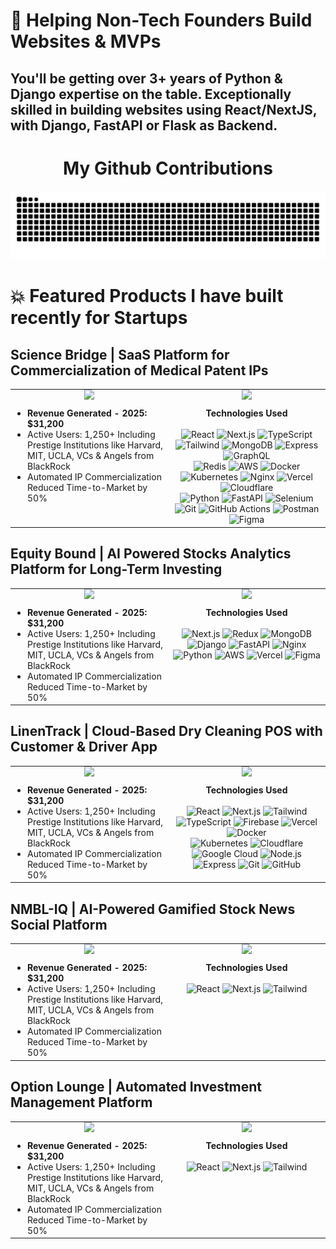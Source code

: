 # 🚀 Helping Non-Tech Founders Build Websites & MVPs
## You'll be getting over 3+ years of Python & Django expertise on the table. Exceptionally skilled in building websites using React/NextJS, with Django, FastAPI or Flask as Backend.

<div align="center">
<h1>My Github Contributions</h1>
  <picture>
    <source media="(prefers-color-scheme: dark)" srcset="https://github.com/TalhaBruh/Github-ReadME/blob/output/github-contribution-grid-snake-dark.svg" />
    <source media="(prefers-color-scheme: light)" srcset="https://github.com/TalhaBruh/Github-ReadME/blob/output/github-contribution-grid-snake.svg" />
    <img alt="github-snake" src="https://github.com/TalhaBruh/Github-ReadME/blob/output/github-contribution-grid-snake.svg" />
  </picture></br>
</div>

# 💥 Featured Products I have built recently for Startups
## Science Bridge | SaaS Platform for Commercialization of Medical Patent IPs

<table width="100%" cellspacing="0" cellpadding="0" style="border-collapse: collapse;">
<tr>
  <td align="center" width="50%" style="padding: 0;">
    <img src="https://github.com/user-attachments/assets/bf6ad4e3-3954-4bd2-bb47-6cc4f064eda8" style="max-width: 100%; height: auto;">
  </td>
  <td align="center" width="50%" style="padding: 0;">
    <img src="https://github.com/user-attachments/assets/f2f3b81b-7db3-4e29-8e84-26fcb651d943" style="max-width: 100%; height: auto;">
  </td>
</tr>
<tr>
  <td width="50%" align="left" valign="top" style="padding-top: 10px;">
    <ul style="margin: 0; padding-left: 20px; font-size: 14px;">
      <li><strong>Revenue Generated - 2025: $31,200</strong></li>
      <li>Active Users: 1,250+ Including Prestige Institutions like Harvard, MIT, UCLA, VCs & Angels from BlackRock</li>
      <li>Automated IP Commercialization Reduced Time-to-Market by 50%</li>
    </ul>
  </td>
  <td width="50%" align="center" valign="top" style="padding-top: 10px;">
    <strong>Technologies Used</strong><br><br>
    <p style="margin: 0; padding: 0;">
      <img src="https://skillicons.dev/icons?i=react" height="30" alt="React">
      <img src="https://skillicons.dev/icons?i=nextjs" height="30" alt="Next.js">
      <img src="https://skillicons.dev/icons?i=typescript" height="30" alt="TypeScript">
      <img src="https://skillicons.dev/icons?i=tailwind" height="30" alt="Tailwind">
      <img src="https://skillicons.dev/icons?i=mongodb" height="30" alt="MongoDB">
      <img src="https://skillicons.dev/icons?i=express" height="30" alt="Express">
      <img src="https://skillicons.dev/icons?i=graphql" height="30" alt="GraphQL">
    </p>
    <p style="margin: 0; padding: 0;">
      <img src="https://skillicons.dev/icons?i=redis" height="30" alt="Redis">
      <img src="https://skillicons.dev/icons?i=aws" height="30" alt="AWS">
      <img src="https://skillicons.dev/icons?i=docker" height="30" alt="Docker">
      <img src="https://skillicons.dev/icons?i=kubernetes" height="30" alt="Kubernetes">
      <img src="https://skillicons.dev/icons?i=nginx" height="30" alt="Nginx">
      <img src="https://skillicons.dev/icons?i=vercel" height="30" alt="Vercel">
      <img src="https://skillicons.dev/icons?i=cloudflare" height="30" alt="Cloudflare">
    </p>
    <p style="margin: 0; padding: 0;">
      <img src="https://skillicons.dev/icons?i=python" height="30" alt="Python">
      <img src="https://skillicons.dev/icons?i=fastapi" height="30" alt="FastAPI">
      <img src="https://skillicons.dev/icons?i=selenium" height="30" alt="Selenium">
      <img src="https://skillicons.dev/icons?i=git" height="30" alt="Git">
      <img src="https://skillicons.dev/icons?i=githubactions" height="30" alt="GitHub Actions">
      <img src="https://skillicons.dev/icons?i=postman" height="30" alt="Postman">
      <img src="https://skillicons.dev/icons?i=figma" height="30" alt="Figma">
    </p>
  </td>
</tr>
</table>

## Equity Bound | AI Powered Stocks Analytics Platform for Long-Term Investing

<table width="100%" cellspacing="0" cellpadding="0" style="border-collapse: collapse;">
<tr>
  <td align="center" width="50%" style="padding: 0;">
    <img src="https://github.com/user-attachments/assets/8be1c5fd-2ad0-4678-b367-cc8116a7557e" style="max-width: 100%; height: auto;">
  </td>
  <td align="center" width="50%" style="padding: 0;">
    <img src="https://github.com/user-attachments/assets/efb35a74-5a2d-4f38-884a-52023e268126" style="max-width: 100%; height: auto;">
  </td>
</tr>
<tr>
  <td width="50%" align="left" valign="top" style="padding-top: 10px;">
    <ul style="margin: 0; padding-left: 20px; font-size: 14px;">
      <li><strong>Revenue Generated - 2025: $31,200</strong></li>
      <li>Active Users: 1,250+ Including Prestige Institutions like Harvard, MIT, UCLA, VCs & Angels from BlackRock</li>
      <li>Automated IP Commercialization Reduced Time-to-Market by 50%</li>
    </ul>
  </td>
  <td width="50%" align="center" valign="top" style="padding-top: 10px;">
    <strong>Technologies Used</strong><br><br>
    <p style="margin: 0; padding: 0;">
      <img src="https://skillicons.dev/icons?i=nextjs" height="35" alt="Next.js">
      <img src="https://skillicons.dev/icons?i=redux" height="35" alt="Redux">
      <img src="https://skillicons.dev/icons?i=mongodb" height="35" alt="MongoDB">
      <img src="https://skillicons.dev/icons?i=django" height="35" alt="Django">
      <img src="https://skillicons.dev/icons?i=fastapi" height="35" alt="FastAPI">
      <img src="https://skillicons.dev/icons?i=nginx" height="35" alt="Nginx">
    </p>
    <p style="margin: 0; padding: 0;">
      <img src="https://skillicons.dev/icons?i=python" height="35" alt="Python">
      <img src="https://skillicons.dev/icons?i=aws" height="35" alt="AWS">
      <img src="https://skillicons.dev/icons?i=vercel" height="35" alt="Vercel">
      <img src="https://skillicons.dev/icons?i=figma" height="35" alt="Figma">
    </p>
  </td>
</tr>
</table>

## LinenTrack | Cloud-Based Dry Cleaning POS with Customer & Driver App

<table width="100%" cellspacing="0" cellpadding="0" style="border-collapse: collapse;">
<tr>
  <td align="center" width="50%" style="padding: 0;">
    <img src="https://github.com/user-attachments/assets/1e0d6ae8-1152-4ecc-b540-4fe6acd4c6da" style="max-width: 100%; height: auto;">
  </td>
  <td align="center" width="50%" style="padding: 0;">
    <img src="https://github.com/user-attachments/assets/e3404837-1f69-4085-a962-83219a4999cf" style="max-width: 100%; height: auto;">
  </td>
</tr>
<tr>
  <td width="50%" align="left" valign="top" style="padding-top: 10px;">
    <ul style="margin: 0; padding-left: 20px; font-size: 14px;">
      <li><strong>Revenue Generated - 2025: $31,200</strong></li>
      <li>Active Users: 1,250+ Including Prestige Institutions like Harvard, MIT, UCLA, VCs & Angels from BlackRock</li>
      <li>Automated IP Commercialization Reduced Time-to-Market by 50%</li>
    </ul>
  </td>
  <td width="50%" align="center" valign="top" style="padding-top: 10px;">
    <strong>Technologies Used</strong><br><br>
    <p style="margin: 0; padding: 0;">
      <img src="https://skillicons.dev/icons?i=react" height="35" alt="React">
      <img src="https://skillicons.dev/icons?i=nextjs" height="35" alt="Next.js">
      <img src="https://skillicons.dev/icons?i=tailwind" height="35" alt="Tailwind">
      <img src="https://skillicons.dev/icons?i=typescript" height="35" alt="TypeScript">
      <img src="https://skillicons.dev/icons?i=firebase" height="35" alt="Firebase">
      <img src="https://skillicons.dev/icons?i=vercel" height="35" alt="Vercel">
      <img src="https://skillicons.dev/icons?i=docker" height="35" alt="Docker">
    </p>
    <p style="margin: 0; padding: 0;">
      <img src="https://skillicons.dev/icons?i=kubernetes" height="35" alt="Kubernetes">
      <img src="https://skillicons.dev/icons?i=cloudflare" height="35" alt="Cloudflare">
      <img src="https://skillicons.dev/icons?i=googlecloud" height="35" alt="Google Cloud">
      <img src="https://skillicons.dev/icons?i=nodejs" height="35" alt="Node.js">
      <img src="https://skillicons.dev/icons?i=express" height="35" alt="Express">
      <img src="https://skillicons.dev/icons?i=git" height="35" alt="Git">
      <img src="https://skillicons.dev/icons?i=github" height="35" alt="GitHub">
    </p>
  </td>
</tr>
</table>


## NMBL-IQ | AI-Powered Gamified Stock News Social Platform

<table width="100%" cellspacing="0" cellpadding="0" style="border-collapse: collapse;">
<tr>
  <td align="center" width="50%" style="padding: 0;">
    <img src="https://github.com/user-attachments/assets/b88bfd50-6d83-450d-ad14-b1631adcf040" style="max-width: 100%; height: auto;">
  </td>
  <td align="center" width="50%" style="padding: 0;">
    <img src="https://github.com/user-attachments/assets/3fd6e8fa-ec6d-41b6-ac4e-c08173269e86" style="max-width: 100%; height: auto;">
  </td>
</tr>
<tr>
  <td width="50%" align="left" valign="top" style="padding-top: 10px;">
    <ul style="margin: 0; padding-left: 20px; font-size: 14px;">
      <li><strong>Revenue Generated - 2025: $31,200</strong></li>
      <li>Active Users: 1,250+ Including Prestige Institutions like Harvard, MIT, UCLA, VCs & Angels from BlackRock</li>
      <li>Automated IP Commercialization Reduced Time-to-Market by 50%</li>
    </ul>
  </td>
  <td width="50%" align="center" valign="top" style="padding-top: 10px;">
    <strong>Technologies Used</strong><br><br>
    <p style="margin: 0; padding: 0;">
      <img src="https://skillicons.dev/icons?i=react" height="35" alt="React">
      <img src="https://skillicons.dev/icons?i=nextjs" height="35" alt="Next.js">
      <img src="https://skillicons.dev/icons?i=tailwind" height="35" alt="Tailwind">
    </p>
  </td>
</tr>
</table>

## Option Lounge | Automated Investment Management Platform

<table width="100%" cellspacing="0" cellpadding="0" style="border-collapse: collapse;">
<tr>
  <td align="center" width="50%" style="padding: 0;">
    <img src="https://github.com/user-attachments/assets/a37839ea-0913-4fed-9ca5-a32df7bf5ada" style="max-width: 100%; height: auto;">
  </td>
  <td align="center" width="50%" style="padding: 0;">
    <img src="https://github.com/user-attachments/assets/8a18f0e8-e0f8-42a4-9543-a9db6a9af61c" style="max-width: 100%; height: auto;">
  </td>
</tr>
<tr>
  <td width="50%" align="left" valign="top" style="padding-top: 10px;">
    <ul style="margin: 0; padding-left: 20px; font-size: 14px;">
      <li><strong>Revenue Generated - 2025: $31,200</strong></li>
      <li>Active Users: 1,250+ Including Prestige Institutions like Harvard, MIT, UCLA, VCs & Angels from BlackRock</li>
      <li>Automated IP Commercialization Reduced Time-to-Market by 50%</li>
    </ul>
  </td>
  <td width="50%" align="center" valign="top" style="padding-top: 10px;">
    <strong>Technologies Used</strong><br><br>
    <p style="margin: 0; padding: 0;">
      <img src="https://skillicons.dev/icons?i=react" height="35" alt="React">
      <img src="https://skillicons.dev/icons?i=nextjs" height="35" alt="Next.js">
      <img src="https://skillicons.dev/icons?i=tailwind" height="35" alt="Tailwind">
    </p>
  </td>
</tr>
</table>
